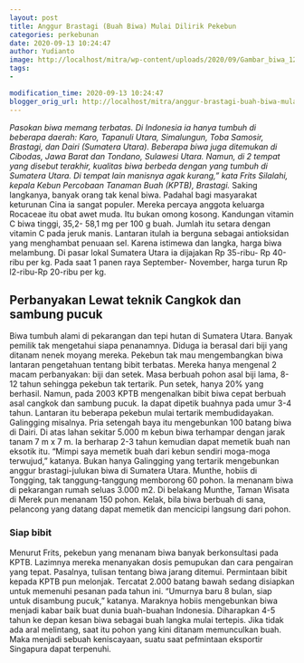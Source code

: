 ```yaml
---
layout: post
title: Anggur Brastagi (Buah Biwa) Mulai Dilirik Pekebun
categories: perkebunan
date: 2020-09-13 10:24:47
author: Yudianto
image: http://localhost/mitra/wp-content/uploads/2020/09/Gambar_biwa_1280x777.jpg
tags:
- 

modification_time: 2020-09-13 10:24:47
blogger_orig_url: http://localhost/mitra/anggur-brastagi-buah-biwa-mulai.html
---
```


<em>Pasokan biwa memang terbatas. Di Indonesia ia hanya tumbuh di beberapa daerah: Karo, Tapanuli Utara, Simalungun, Toba Samosir, Brastagi, dan Dairi (Sumatera Utara). Beberapa biwa juga ditemukan di Cibodas, Jawa Barat dan Tondano, Sulawesi Utara. Namun, di 2 tempat yang disebut terakhir, kualitas biwa berbeda dengan yang tumbuh di Sumatera Utara. Di tempat lain manisnya agak kurang,” kata Frits Silalahi, kepala Kebun Percobaan Tanaman Buah (KPTB), Brastagi.</em>
Saking langkanya, banyak orang tak kenal biwa. Padahal bagi masyarakat keturunan Cina ia sangat populer. Mereka percaya anggota keluarga Rocaceae itu obat awet muda. Itu bukan omong kosong. Kandungan vitamin C biwa tinggi, 35,2- 58,1 mg per 100 g buah. Jumlah itu setara dengan vitamin C pada jeruk manis. Lantaran itulah ia berguna sebagai antioksidan yang menghambat penuaan sel.
Karena istimewa dan langka, harga biwa melambung. Di pasar lokal Sumatera Utara ia dijajakan Rp 35-ribu- Rp 40-ribu per kg. Pada saat 1 panen raya September- November, harga turun Rp l2-ribu-Rp 20-ribu per kg.
<h2>Perbanyakan Lewat teknik Cangkok dan sambung pucuk</h2>
Biwa tumbuh alami di pekarangan dan tepi hutan di Sumatera Utara. Banyak pemilik tak mengetahui siapa penanamnya. Diduga ia berasal dari biji yang ditanam nenek moyang mereka. Pekebun tak mau mengembangkan biwa lantaran pengetahuan tentang bibit terbatas. Mereka hanya mengenal 2 macam perbanyakan: biji dan setek. Masa berbuah pohon asal biji lama, 8-12 tahun sehingga pekebun tak tertarik. Pun setek, hanya 20% yang berhasil.
Namun, pada 2003 KPTB mengenalkan bibit biwa cepat berbuah asal cangkok dan sambung pucuk. Ia dapat dipetik buahnya pada umur 3-4 tahun. Lantaran itu beberapa pekebun mulai tertarik membudidayakan. Galingging misalnya. Pria setengah baya itu mengebunkan 100 batang biwa di Dairi. Di atas lahan sekitar 5.000 m kebun biwa terhampar dengan jarak tanam 7 m x 7 m. Ia berharap 2-3 tahun kemudian dapat memetik buah nan eksotik itu. “Mimpi saya memetik buah dari kebun sendiri moga-moga terwujud,” katanya.
Bukan hanya Galingging yang tertarik mengebunkan anggur brastagi-julukan biwa di Sumatera Utara. Munthe, hobiis di Tongging, tak tanggung-tanggung memborong 60 pohon. Ia menanam biwa di pekarangan rumah seluas 3.000 m2. Di belakang Munthe, Taman Wisata di Merek pun menanam 150 pohon. Kelak, bila biwa berbuah di sana, pelancong yang datang dapat memetik dan mencicipi langsung dari pohon.
<h3>Siap bibit</h3>
Menurut Frits, pekebun yang menanam biwa banyak berkonsultasi pada KPTB. Lazimnya mereka menanyakan dosis pemupukan dan cara pengairan yang tepat. Pasalnya, tulisan tentang biwa jarang ditemui. Permintaan bibit kepada KPTB pun melonjak. Tercatat 2.000 batang bawah sedang disiapkan untuk memenuhi pesanan pada tahun ini. “Umurnya baru 8 bulan, siap untuk disambung pucuk,” katanya.
Maraknya hobiis mengebunkan biwa menjadi kabar baik buat dunia buah-buahan Indonesia. Diharapkan 4-5 tahun ke depan kesan biwa sebagai buah langka mulai tertepis. Jika tidak ada aral melintang, saat itu pohon yang kini ditanam memunculkan buah. Maka menjadi sebuah keniscayaan, suatu saat pefmintaan eksportir Singapura dapat terpenuhi.
